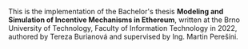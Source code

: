 This is the implementation of the Bachelor's thesis **Modeling and Simulation of Incentive Mechanisms in Ethereum**, written at the Brno University of Technology, Faculty of Information Technology in 2022, authored by Tereza Burianová and supervised by Ing. Martin Perešíni.
